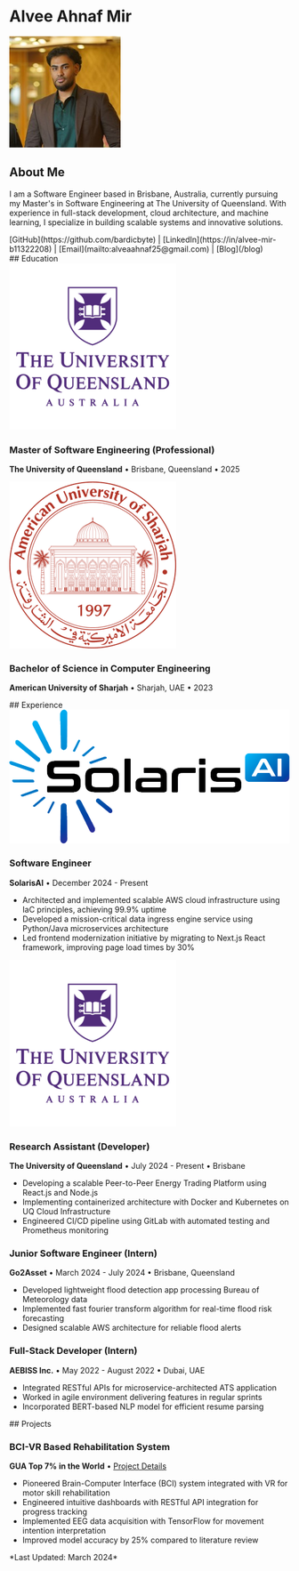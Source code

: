 # Alvee Ahnaf Mir

<div class="profile-container">
  <img src="assets/images/alvee.jpg" alt="Alvee Ahnaf Mir" class="profile-image">
</div>

## About Me
I am a Software Engineer based in Brisbane, Australia, currently pursuing my Master's in Software Engineering at The University of Queensland. With experience in full-stack development, cloud architecture, and machine learning, I specialize in building scalable systems and innovative solutions.

<div class="social-links">
  [GitHub](https://github.com/bardicbyte) | [LinkedIn](https://in/alvee-mir-b11322208) | [Email](mailto:alveaahnaf25@gmail.com) | [Blog](/blog)
</div>

<section>
## Education

<div class="education-card">
  <img src="assets/images/UQ.png" alt="The University of Queensland" class="card-logo">
  <div class="card-content">
    <h3>Master of Software Engineering (Professional)</h3>
    <p><strong>The University of Queensland</strong> • Brisbane, Queensland • 2025</p>
  </div>
</div>

<div class="education-card">
  <img src="assets/images/American_University_of_Sharjah_(emblem).png" alt="American University of Sharjah" class="card-logo">
  <div class="card-content">
    <h3>Bachelor of Science in Computer Engineering</h3>
    <p><strong>American University of Sharjah</strong> • Sharjah, UAE • 2023</p>
  </div>
</div>
</section>

<section>
## Experience

<div class="experience-card">
  <img src="assets/images/solarisAI.png" alt="SolarisAI" class="card-logo">
  <div class="card-content">
    <h3>Software Engineer</h3>
    <p><strong>SolarisAI</strong> • December 2024 - Present</p>
    <ul>
      <li>Architected and implemented scalable AWS cloud infrastructure using IaC principles, achieving 99.9% uptime</li>
      <li>Developed a mission-critical data ingress engine service using Python/Java microservices architecture</li>
      <li>Led frontend modernization initiative by migrating to Next.js React framework, improving page load times by 30%</li>
    </ul>
  </div>
</div>

<div class="experience-card">
  <img src="assets/images/UQ.png" alt="The University of Queensland" class="card-logo">
  <div class="card-content">
    <h3>Research Assistant (Developer)</h3>
    <p><strong>The University of Queensland</strong> • July 2024 - Present • Brisbane</p>
    <ul>
      <li>Developing a scalable Peer-to-Peer Energy Trading Platform using React.js and Node.js</li>
      <li>Implementing containerized architecture with Docker and Kubernetes on UQ Cloud Infrastructure</li>
      <li>Engineered CI/CD pipeline using GitLab with automated testing and Prometheus monitoring</li>
    </ul>
  </div>
</div>

<div class="experience-card">
  <div class="card-content">
    <h3>Junior Software Engineer (Intern)</h3>
    <p><strong>Go2Asset</strong> • March 2024 - July 2024 • Brisbane, Queensland</p>
    <ul>
      <li>Developed lightweight flood detection app processing Bureau of Meteorology data</li>
      <li>Implemented fast fourier transform algorithm for real-time flood risk forecasting</li>
      <li>Designed scalable AWS architecture for reliable flood alerts</li>
    </ul>
  </div>
</div>

<div class="experience-card">
  <div class="card-content">
    <h3>Full-Stack Developer (Intern)</h3>
    <p><strong>AEBISS Inc.</strong> • May 2022 - August 2022 • Dubai, UAE</p>
    <ul>
      <li>Integrated RESTful APIs for microservice-architected ATS application</li>
      <li>Worked in agile environment delivering features in regular sprints</li>
      <li>Incorporated BERT-based NLP model for efficient resume parsing</li>
    </ul>
  </div>
</div>
</section>

<section>
## Projects

<div class="project-card">
  <h3>BCI-VR Based Rehabilitation System</h3>
  <p><strong>GUA Top 7% in the World</strong> • <a href="https://www.undergraduateawards.com/winners/highly-commended-2023">Project Details</a></p>
  <ul>
    <li>Pioneered Brain-Computer Interface (BCI) system integrated with VR for motor skill rehabilitation</li>
    <li>Engineered intuitive dashboards with RESTful API integration for progress tracking</li>
    <li>Implemented EEG data acquisition with TensorFlow for movement intention interpretation</li>
    <li>Improved model accuracy by 25% compared to literature review</li>
  </ul>
</div>
</section>

<footer>
*Last Updated: March 2024*
</footer>
